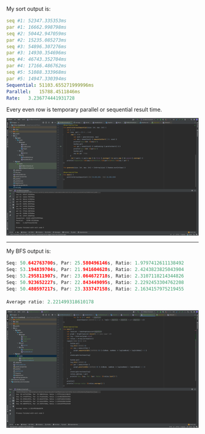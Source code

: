My sort output is:
```yaml
seq #1: 52347.335353ms
par #1: 16662.998798ms
seq #2: 50442.947059ms
par #2: 15235.085273ms
seq #3: 54896.307276ms
par #3: 14930.354696ms
seq #4: 46743.352704ms
par #4: 17166.486762ms
seq #5: 51088.333968ms
par #5: 14947.330394ms
Sequential:	51103.655271999996ms
Parallel:	15788.4511846ms
Rate:	3.236774441931728
```
Every even row is temporary parallel or sequential result time.

![Screen](sort.png "Illustration")

---

My BFS output is:
```kotlin
Seq: 50.642763700s, Par: 25.580496146s, Ratio: 1.9797412611138492
Seq: 53.194839704s, Par: 21.941604628s, Ratio: 2.4243823825043904
Seq: 53.295811907s, Par: 23.064672718s, Ratio: 2.3107118214344826
Seq: 50.923652227s, Par: 22.843449095s, Ratio: 2.2292453304762208
Seq: 50.480597217s, Par: 23.333747158s, Ratio: 2.1634157975219455

Average ratio: 2.221499318610178
```

![Screen](bfs.png "Illustration")